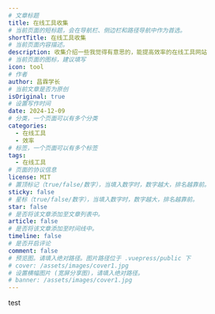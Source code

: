 ```yaml
---
# 文章标题
title: 在线工具收集
# 当前页面的短标题，会在导航栏、侧边栏和路径导航中作为首选。
shortTitle: 在线工具收集
# 当前页面内容描述。
description: 收集介绍一些我觉得有意思的，能提高效率的在线工具网站
# 当前页面的图标，建议填写
icon: tool
# 作者
author: 昌霖学长
# 当前文章是否为原创
isOriginal: true
# 设置写作时间
date: 2024-12-09
# 分类，一个页面可以有多个分类
categories: 
  - 在线工具
  - 效率
# 标签，一个页面可以有多个标签
tags: 
  - 在线工具
# 页面的协议信息
license: MIT
# 置顶标记（true/false/数字），当填入数字时，数字越大，排名越靠前。
sticky: false
# 星标（true/false/数字），当填入数字时，数字越大，排名越靠前。
star: false
# 是否将该文章添加至文章列表中。
article: false
# 是否将该文章添加至时间线中。
timeline: false
# 是否开启评论
comment: false
# 预览图。请填入绝对路径。图片路径位于 .vuepress/public 下
# cover: /assets/images/cover1.jpg
# 设置横幅图片 (宽屏分享图)，请填入绝对路径。
# banner: /assets/images/cover1.jpg
---
```

test

